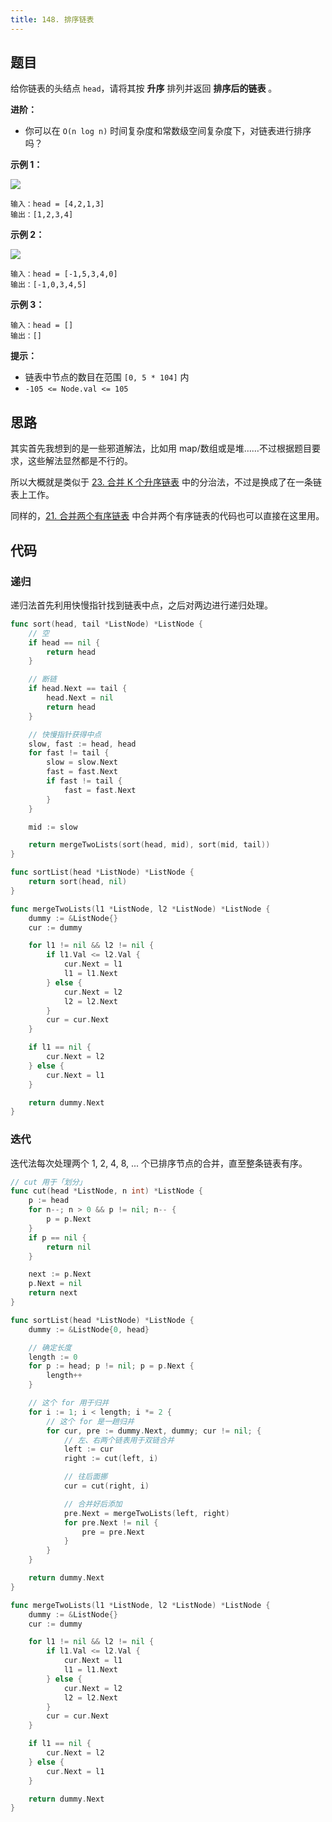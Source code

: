 ```yaml
---
title: 148. 排序链表
---
```


## 题目

给你链表的头结点 `head`，请将其按 **升序** 排列并返回 **排序后的链表** 。

**进阶：**

- 你可以在 `O(n log n)` 时间复杂度和常数级空间复杂度下，对链表进行排序吗？

**示例 1：**

![](https://assets.leetcode.com/uploads/2020/09/14/sort_list_1.jpg)

```
输入：head = [4,2,1,3]
输出：[1,2,3,4]
```

**示例 2：**

![](https://assets.leetcode.com/uploads/2020/09/14/sort_list_2.jpg)

```
输入：head = [-1,5,3,4,0]
输出：[-1,0,3,4,5]
```

**示例 3：**

```
输入：head = []
输出：[]
```

**提示：**

- 链表中节点的数目在范围 `[0, 5 * 104]` 内
- `-105 <= Node.val <= 105`

## 思路

其实首先我想到的是一些邪道解法，比如用 map/数组或是堆……不过根据题目要求，这些解法显然都是不行的。

所以大概就是类似于 [23. 合并 K 个升序链表](./0023.merge-k-sorted-lists.md) 中的分治法，不过是换成了在一条链表上工作。

同样的，[21. 合并两个有序链表](./0021.merge-two-sorted-lists.md) 中合并两个有序链表的代码也可以直接在这里用。

## 代码

### 递归

递归法首先利用快慢指针找到链表中点，之后对两边进行递归处理。

```go
func sort(head, tail *ListNode) *ListNode {
	// 空
	if head == nil {
		return head
	}

	// 断链
	if head.Next == tail {
		head.Next = nil
		return head
	}

	// 快慢指针获得中点
	slow, fast := head, head
	for fast != tail {
		slow = slow.Next
		fast = fast.Next
		if fast != tail {
			fast = fast.Next
		}
	}

	mid := slow

	return mergeTwoLists(sort(head, mid), sort(mid, tail))
}

func sortList(head *ListNode) *ListNode {
	return sort(head, nil)
}

func mergeTwoLists(l1 *ListNode, l2 *ListNode) *ListNode {
	dummy := &ListNode{}
	cur := dummy

	for l1 != nil && l2 != nil {
		if l1.Val <= l2.Val {
			cur.Next = l1
			l1 = l1.Next
		} else {
			cur.Next = l2
			l2 = l2.Next
		}
		cur = cur.Next
	}

	if l1 == nil {
		cur.Next = l2
	} else {
		cur.Next = l1
	}

	return dummy.Next
}
```

### 迭代

迭代法每次处理两个 1, 2, 4, 8, ... 个已排序节点的合并，直至整条链表有序。

```go
// cut 用于「划分」
func cut(head *ListNode, n int) *ListNode {
	p := head
	for n--; n > 0 && p != nil; n-- {
		p = p.Next
	}
	if p == nil {
		return nil
	}

	next := p.Next
	p.Next = nil
	return next
}

func sortList(head *ListNode) *ListNode {
	dummy := &ListNode{0, head}

	// 确定长度
	length := 0
	for p := head; p != nil; p = p.Next {
		length++
	}

	// 这个 for 用于归并
	for i := 1; i < length; i *= 2 {
		// 这个 for 是一趟归并
		for cur, pre := dummy.Next, dummy; cur != nil; {
			// 左、右两个链表用于双链合并
			left := cur
			right := cut(left, i)

			// 往后面挪
			cur = cut(right, i)

			// 合并好后添加
			pre.Next = mergeTwoLists(left, right)
			for pre.Next != nil {
				pre = pre.Next
			}
		}
	}

	return dummy.Next
}

func mergeTwoLists(l1 *ListNode, l2 *ListNode) *ListNode {
	dummy := &ListNode{}
	cur := dummy

	for l1 != nil && l2 != nil {
		if l1.Val <= l2.Val {
			cur.Next = l1
			l1 = l1.Next
		} else {
			cur.Next = l2
			l2 = l2.Next
		}
		cur = cur.Next
	}

	if l1 == nil {
		cur.Next = l2
	} else {
		cur.Next = l1
	}

	return dummy.Next
}
```
